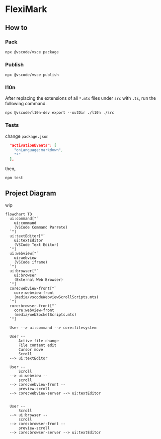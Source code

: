 # FlexiMark

## How to

### Pack

```
npx @vscode/vsce package
```

### Publish

```
npx @vscode/vsce publish
```

### l10n

After replacing the extensions of all `*.mts` files under `src` with `.ts`, run the following command.

```
npx @vscode/l10n-dev export --outDir ./l10n ./src
```

### Tests

change `package.json` 

```json
  "activationEvents": [
    "onLanguage:markdown",
    "*"
  ],
```

then,

```
npm test
```

## Project Diagram
wip

```mermaid
flowchart TD
  ui:command["`
    ui:command
    (VSCode Command Parrete)
  `"]
  ui:textEditor["`
    ui:textEditor
    (VSCode Text Editor)
  `"]
  ui:webview["`
    ui:webview
    (VSCode iframe)
  `"]
  ui:browser["`
    ui:browser
    (External Web Browser)
  `"] 
  core:webview-front["`
    core:webview-front
    (media/vscodeWebviewScrollScripts.mts)
  `"]
  core:browser-front["`
    core:webview-front
    (media/webSocketScripts.mts)
  `"]
  
  User --> ui:command --> core:filesystem
  
  User --
      Active file change
      File content edit
      Cursor move
      Scroll
  --> ui:textEditor
  
  User -- 
      Scroll
  --> ui:webview --
      scroll
  --> core:webview-front --
      preview-scroll
  --> core:webview-server --> ui:textEditor

  
  User -- 
      Scroll
  --> ui:browser --
      scroll
  --> core:browser-front --
      preview-scroll
  --> core:browser-server --> ui:textEditor
```
